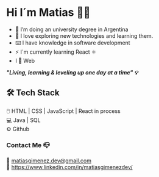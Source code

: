 # Hi I´m Matias 👋🏽

- 🔭 I’m doing an university degree in Argentina
- 🌱 I love exploring new technologies and learning them.
- ⌨️ I have knowledge in software development
- ⚡ I´m currently learning React ⚛️
-  I 🧡 Web

***"Living, learning & leveling up one day at a time" 💡***

## 🛠 Tech Stack

🖱️   HTML | CSS | JavaScript | React in process <br/>
💻   Java | SQL <br/>
⚙️   Github 

### Contact Me 📪

📧 matiasgimenez.dev@gmail.com <br/>
👔 https://www.linkedin.com/in/matiasgimenezdev/


